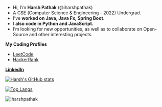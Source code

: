 
-  Hi, I’m **Harsh Pathak** (@iharshpathak)
-  A CSE (Computer Science & Engineering - 2022) Undergrad.
-  I’ve **worked on Java, Java Fx, Spring Boot.**
-  I **also code in Python and JavaScript.**
-  I’m looking for new opportunities, as well as to collaborate on Open-Source and other interesting projects.
<!--📫 How to reach me (just ping me via a message)-->
<!---
iharshpathak/iharshpathak is a ✨ special ✨ repository because its `README.md` (this file) appears on your GitHub profile.
You can click the Preview link to take a look at your changes.
--->
**My Coding Profiles**
- [LeetCode](https://leetcode.com/iamharshpathak)
- [HackerRank](https://www.hackerrank.com/iamhp)

 **[LinkedIn](https://www.linkedin.com/in/itsharshpathak)**
 
 [![Harsh's GitHub stats](https://github-readme-stats.vercel.app/api?username=iharshpathak&show_icons=true&theme=tokyonight)](https://github.com/iharshpathak/github-readme-stats)


[![Top Langs](https://github-readme-stats.vercel.app/api/top-langs/?username=iharshpathak&langs_count=8&layout=compact&show_icons=true&theme=tokyonight)](https://github.com/iharshpathak/github-readme-stats)
  

![iharshpathak](https://user-images.githubusercontent.com/83153262/115984460-c90a4a80-a5c4-11eb-888c-25faeb3542fa.gif)
